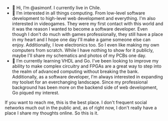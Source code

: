 - 👋 Hi, I’m @asimonf. I currently live in Chile.
- 👀 I’m interested in all things computing. From low-level software development to 
high-level web development and everything. I'm also interested in videogames. 
They were my first contact with this world and it was the reason I wanted to become
a software developer. Even though I don't do much with games professionally, they still
have a place in my heart and I hope one day I'll make a game someone else can enjoy.
Additionally, I love electronics too. So I even like making my own computers from 
scratch. While I have nothing to show for it publicly, maybe I'll share my schematics
and photos of my PCBs one day.
- 🌱 I’m currently learning VHDL and Go. I've been looking to improve my 
ability to make complex circuitry and FPGAs are a great way to step into the 
realm of advanced computing without breaking the bank. Additionally, as a software 
developer, I'm always interested in expanding my toolset for an everchanging landscape.
Since my professional background has been more on the backend side of web development, Go piqued my
interest.

If you want to reach me, this is the best place. I don't frequent social networks much
out in the public and, as of right now, I don't really have a place I share my thoughts online.
So this is it. 

<!---
asimonf/asimonf is a ✨ special ✨ repository because its `README.md` (this file) appears on your GitHub profile.
You can click the Preview link to take a look at your changes.
--->
